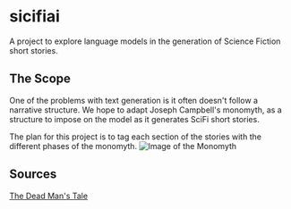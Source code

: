 # sicifiai
A project to explore language models in the generation of Science Fiction short stories. 


## The Scope

One of the problems with text generation is it often doesn't follow a
narrative structure. We hope to adapt Joseph Campbell's monomyth, as a
structure to impose on the model as it generates SciFi short stories. 

The plan for this project is to tag each section of the stories with the
different phases of the monomyth. ![Image of the
Monomyth](images/Heroesjourney.png)



## Sources 

[The Dead Man's Tale](https://en.wikisource.org/wiki/Weird_Tales/Volume_1/Issue_1/The_Dead_Man%27s_Tale)
